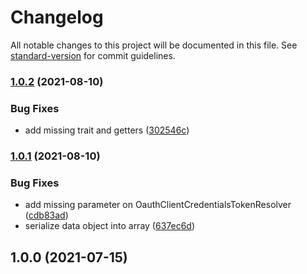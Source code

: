 # Changelog

All notable changes to this project will be documented in this file. See [standard-version](https://github.com/conventional-changelog/standard-version) for commit guidelines.

### [1.0.2](https://github.com/jetimob/portoseguro-sdk-php-laravel/compare/v1.0.1...v1.0.2) (2021-08-10)


### Bug Fixes

* add missing trait and getters ([302546c](https://github.com/jetimob/portoseguro-sdk-php-laravel/commit/302546c617e6643ddf1dc6c89c5216e43ad744c9))

### [1.0.1](https://github.com/jetimob/portoseguro-sdk-php-laravel/compare/v1.0.0...v1.0.1) (2021-08-10)


### Bug Fixes

* add missing parameter on OauthClientCredentialsTokenResolver ([cdb83ad](https://github.com/jetimob/portoseguro-sdk-php-laravel/commit/cdb83ad0eab22dd6e51a58ea6a00337e5869d03f))
* serialize data object into array ([637ec6d](https://github.com/jetimob/portoseguro-sdk-php-laravel/commit/637ec6df1b234aeec39fff8c17f3a4f240aac508))

## 1.0.0 (2021-07-15)
